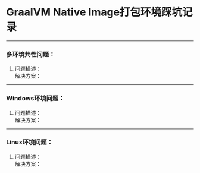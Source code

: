 # GraalVM Native Image打包环境踩坑记录

------------------------------------------------------------------

### 多环境共性问题：

1. 问题描述：<br>
   解决方案：<br>


------------------

### Windows环境问题：
 
1. 问题描述：<br>
   解决方案：<br>


------------------

### Linux环境问题：

1. 问题描述：<br>
   解决方案：<br>

